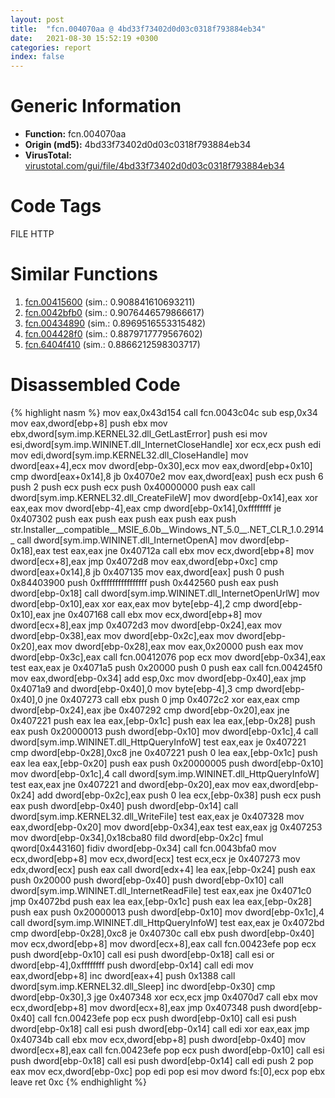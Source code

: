 ```yaml
---
layout: post
title:  "fcn.004070aa @ 4bd33f73402d0d03c0318f793884eb34"
date:   2021-08-30 15:52:19 +0300
categories: report
index: false
---
```


# Generic Information
- **Function:** fcn.004070aa
- **Origin (md5):** 4bd33f73402d0d03c0318f793884eb34
- **VirusTotal:** [virustotal.com/gui/file/4bd33f73402d0d03c0318f793884eb34][virustotal_ref]

# Code Tags
<span class="tag" id="FILE">FILE</span>
<span class="tag" id="HTTP">HTTP</span>


# Similar Functions

1. [fcn.00415600][similar_1_ref] (sim.: 0.908841610693211)
2. [fcn.0042bfb0][similar_2_ref] (sim.: 0.9076446579866617)
3. [fcn.00434890][similar_3_ref] (sim.: 0.8969516553315482)
4. [fcn.004428f0][similar_4_ref] (sim.: 0.8879717779567602)
5. [fcn.6404f410][similar_5_ref] (sim.: 0.8866212598303717)


# Disassembled Code

{% highlight nasm %}
mov eax,0x43d154
call fcn.0043c04c
sub esp,0x34
mov eax,dword[ebp+8]
push ebx
mov ebx,dword[sym.imp.KERNEL32.dll_GetLastError]
push esi
mov esi,dword[sym.imp.WININET.dll_InternetCloseHandle]
xor ecx,ecx
push edi
mov edi,dword[sym.imp.KERNEL32.dll_CloseHandle]
mov dword[eax+4],ecx
mov dword[ebp-0x30],ecx
mov eax,dword[ebp+0x10]
cmp dword[eax+0x14],8
jb 0x4070e2
mov eax,dword[eax]
push ecx
push 6
push 2
push ecx
push ecx
push 0x40000000
push eax
call dword[sym.imp.KERNEL32.dll_CreateFileW]
mov dword[ebp-0x14],eax
xor eax,eax
mov dword[ebp-4],eax
cmp dword[ebp-0x14],0xffffffff
je 0x407302
push eax
push eax
push eax
push eax
push str.Installer__compatible__MSIE_6.0b__Windows_NT_5.0__.NET_CLR_1.0.2914_
call dword[sym.imp.WININET.dll_InternetOpenA]
mov dword[ebp-0x18],eax
test eax,eax
jne 0x40712a
call ebx
mov ecx,dword[ebp+8]
mov dword[ecx+8],eax
jmp 0x4072d8
mov eax,dword[ebp+0xc]
cmp dword[eax+0x14],8
jb 0x407135
mov eax,dword[eax]
push 0
push 0x84403900
push 0xffffffffffffffff
push 0x442560
push eax
push dword[ebp-0x18]
call dword[sym.imp.WININET.dll_InternetOpenUrlW]
mov dword[ebp-0x10],eax
xor eax,eax
mov byte[ebp-4],2
cmp dword[ebp-0x10],eax
jne 0x407168
call ebx
mov ecx,dword[ebp+8]
mov dword[ecx+8],eax
jmp 0x4072d3
mov dword[ebp-0x24],eax
mov dword[ebp-0x38],eax
mov dword[ebp-0x2c],eax
mov dword[ebp-0x20],eax
mov dword[ebp-0x28],eax
mov eax,0x20000
push eax
mov dword[ebp-0x3c],eax
call fcn.00412076
pop ecx
mov dword[ebp-0x34],eax
test eax,eax
je 0x4071a5
push 0x20000
push 0
push eax
call fcn.004245f0
mov eax,dword[ebp-0x34]
add esp,0xc
mov dword[ebp-0x40],eax
jmp 0x4071a9
and dword[ebp-0x40],0
mov byte[ebp-4],3
cmp dword[ebp-0x40],0
jne 0x407273
call ebx
push 0
jmp 0x4072c2
xor eax,eax
cmp dword[ebp-0x24],eax
jbe 0x407292
cmp dword[ebp-0x20],eax
jne 0x407221
push eax
lea eax,[ebp-0x1c]
push eax
lea eax,[ebp-0x28]
push eax
push 0x20000013
push dword[ebp-0x10]
mov dword[ebp-0x1c],4
call dword[sym.imp.WININET.dll_HttpQueryInfoW]
test eax,eax
je 0x407221
cmp dword[ebp-0x28],0xc8
jne 0x407221
push 0
lea eax,[ebp-0x1c]
push eax
lea eax,[ebp-0x20]
push eax
push 0x20000005
push dword[ebp-0x10]
mov dword[ebp-0x1c],4
call dword[sym.imp.WININET.dll_HttpQueryInfoW]
test eax,eax
jne 0x407221
and dword[ebp-0x20],eax
mov eax,dword[ebp-0x24]
add dword[ebp-0x2c],eax
push 0
lea ecx,[ebp-0x38]
push ecx
push eax
push dword[ebp-0x40]
push dword[ebp-0x14]
call dword[sym.imp.KERNEL32.dll_WriteFile]
test eax,eax
je 0x407328
mov eax,dword[ebp-0x20]
mov dword[ebp-0x34],eax
test eax,eax
jg 0x407253
mov dword[ebp-0x34],0x18cba80
fild dword[ebp-0x2c]
fmul qword[0x443160]
fidiv dword[ebp-0x34]
call fcn.0043bfa0
mov ecx,dword[ebp+8]
mov ecx,dword[ecx]
test ecx,ecx
je 0x407273
mov edx,dword[ecx]
push eax
call dword[edx+4]
lea eax,[ebp-0x24]
push eax
push 0x20000
push dword[ebp-0x40]
push dword[ebp-0x10]
call dword[sym.imp.WININET.dll_InternetReadFile]
test eax,eax
jne 0x4071c0
jmp 0x4072bd
push eax
lea eax,[ebp-0x1c]
push eax
lea eax,[ebp-0x28]
push eax
push 0x20000013
push dword[ebp-0x10]
mov dword[ebp-0x1c],4
call dword[sym.imp.WININET.dll_HttpQueryInfoW]
test eax,eax
je 0x4072bd
cmp dword[ebp-0x28],0xc8
je 0x40730c
call ebx
push dword[ebp-0x40]
mov ecx,dword[ebp+8]
mov dword[ecx+8],eax
call fcn.00423efe
pop ecx
push dword[ebp-0x10]
call esi
push dword[ebp-0x18]
call esi
or dword[ebp-4],0xffffffff
push dword[ebp-0x14]
call edi
mov eax,dword[ebp+8]
inc dword[eax+4]
push 0x1388
call dword[sym.imp.KERNEL32.dll_Sleep]
inc dword[ebp-0x30]
cmp dword[ebp-0x30],3
jge 0x407348
xor ecx,ecx
jmp 0x4070d7
call ebx
mov ecx,dword[ebp+8]
mov dword[ecx+8],eax
jmp 0x407348
push dword[ebp-0x40]
call fcn.00423efe
pop ecx
push dword[ebp-0x10]
call esi
push dword[ebp-0x18]
call esi
push dword[ebp-0x14]
call edi
xor eax,eax
jmp 0x40734b
call ebx
mov ecx,dword[ebp+8]
push dword[ebp-0x40]
mov dword[ecx+8],eax
call fcn.00423efe
pop ecx
push dword[ebp-0x10]
call esi
push dword[ebp-0x18]
call esi
push dword[ebp-0x14]
call edi
push 2
pop eax
mov ecx,dword[ebp-0xc]
pop edi
pop esi
mov dword fs:[0],ecx
pop ebx
leave
ret 0xc
{% endhighlight %}


[similar_1_ref]: /report/fcn.00415600@4fe6510221c33bf023f6abed461fc13f
[similar_2_ref]: /report/fcn.0042bfb0@4fe6510221c33bf023f6abed461fc13f
[similar_3_ref]: /report/fcn.00434890@4fe6510221c33bf023f6abed461fc13f
[similar_4_ref]: /report/fcn.004428f0@4fe6510221c33bf023f6abed461fc13f
[similar_5_ref]: /report/fcn.6404f410@07e4412910bcf0f5969ef64c44eecb2d
[virustotal_ref]: https://www.virustotal.com/gui/file/4bd33f73402d0d03c0318f793884eb34